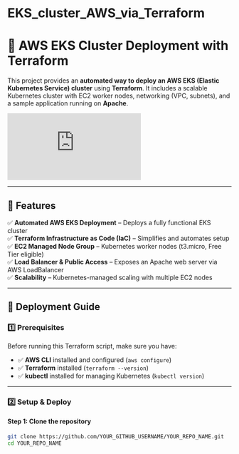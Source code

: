 # EKS_cluster_AWS_via_Terraform

# 🚀 AWS EKS Cluster Deployment with Terraform

This project provides an **automated way to deploy an AWS EKS (Elastic Kubernetes Service) cluster** using **Terraform**. It includes a scalable Kubernetes cluster with EC2 worker nodes, networking (VPC, subnets), and a sample application running on **Apache**.

![AWS EKS Architecture](https://docs.aws.amazon.com/architecture-diagrams/latest/opentext-infoarchive-architecture-using-amazon-eks/opentext-infoarchive-architecture-using-amazon-eks.html)  

---

## 📌 Features
✅ **Automated AWS EKS Deployment** – Deploys a fully functional EKS cluster  
✅ **Terraform Infrastructure as Code (IaC)** – Simplifies and automates setup  
✅ **EC2 Managed Node Group** – Kubernetes worker nodes (t3.micro, Free Tier eligible)  
✅ **Load Balancer & Public Access** – Exposes an Apache web server via AWS LoadBalancer  
✅ **Scalability** – Kubernetes-managed scaling with multiple EC2 nodes  

---

## 🚀 Deployment Guide

### 1️⃣ Prerequisites
Before running this Terraform script, make sure you have:
- ✅ **AWS CLI** installed and configured (`aws configure`)
- ✅ **Terraform** installed (`terraform --version`)
- ✅ **kubectl** installed for managing Kubernetes (`kubectl version`)

---

### 2️⃣ Setup & Deploy

#### **Step 1: Clone the repository**
```bash
git clone https://github.com/YOUR_GITHUB_USERNAME/YOUR_REPO_NAME.git
cd YOUR_REPO_NAME

